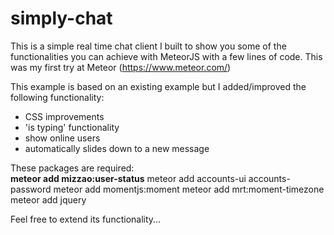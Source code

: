 # simply-chat
This is a simple real time chat client I built to show you some of the functionalities you can achieve with MeteorJS with a few lines of code. This was my first try at Meteor (https://www.meteor.com/)

This example is based on an existing example but I added/improved the following functionality:
- CSS improvements
- 'is typing' functionality
- show online users
- automatically slides down to a new message

These packages are required: 
<br> <b>meteor add mizzao:user-status</b>
meteor add accounts-ui accounts-password
meteor add momentjs:moment
meteor add mrt:moment-timezone 
meteor add jquery

Feel free to extend its functionality...

